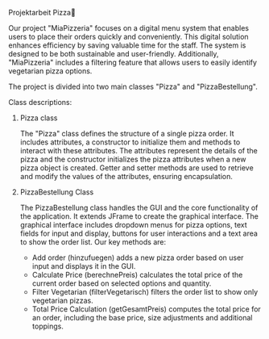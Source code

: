 
 Projektarbeit Pizza🍕

Our project "MiaPizzeria" focuses on a digital menu system that enables users to place their orders quickly and conveniently. This digital solution enhances efficiency by saving valuable
time for the staff. The system is designed to be both sustainable and user-friendly. Additionally, "MiaPizzeria" includes a filtering feature that allows users to easily identify vegetarian
pizza options.

The project is divided into two main classes "Pizza" and "PizzaBestellung".

Class descriptions:

1. Pizza class
   
   The "Pizza" class defines the structure of a single pizza order. It includes attributes, a constructor to initialize them and methods to interact with these attributes.
   The attributes represent the details of the pizza and the constructor initializes the pizza attributes when a new pizza object is created.
   Getter and setter methods are used to retrieve and modify the values of the attributes, ensuring encapsulation.

2. PizzaBestellung Class
   
   The PizzaBestellung class handles the GUI and the core functionality of the application. It extends JFrame to create the graphical interface. The graphical interface includes dropdown
   menus for pizza options, text fields for input and display, buttons for user interactions and a text area to show the order list.
   Our key methods are:
   - Add order (hinzufuegen) adds a new pizza order based on user input and displays it in the GUI.
   - Calculate Price (berechnePreis) calculates the total price of the current order based on selected options and quantity.
   - Filter Vegetarian (filterVegetarisch) filters the order list to show only vegetarian pizzas.
   - Total Price Calculation (getGesamtPreis) computes the total price for an order, including the base price, size adjustments and additional toppings.
  


   

